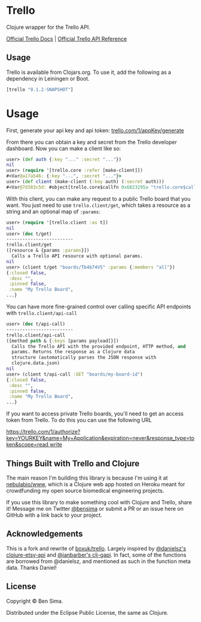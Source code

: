 # Trello

Clojure wrapper for the Trello API.

[Official Trello Docs](https://trello.com/docs/index.html) | [Official Trello API Reference](https://trello.com/docs/api/index.html)

## Usage

Trello is available from Clojars.org. To use it, add the following as a dependency in Leiningen or Boot.

```clojure
[trello "0.1.2-SNAPSHOT"]
```

# Usage

First, generate your api key and api token: [trello.com/1/appKey/generate](https://trello.com/1/appKey/generate)

From there you can obtain a key and secret from the Trello developer dashboard. Now you can make a client like so:

```clojure
user> (def auth {:key "..." :secret "..."})
nil
user> (require '[trello.core :refer [make-client]])
#<Var@a17a546: {:key "...", :secret "..."}>
user> (def client (make-client (:key auth) (:secret auth)))
#<Var@7d383c5d: #object[trello.core$callfn 0x6823295a "trello.core$callfn@6823295a"]>
```

With this client, you can make any request to a public Trello board that you want. You just need to use `trello.client/get`, which takes a resource as a string and an optional map of `:params`:

```clojure
user> (require '[trello.client :as t])
nil
user> (doc t/get)
-------------------------
trello.client/get
([resource & {params :params}])
  Calls a Trello API resource with optional params.
nil
user> (client t/get "boards/Tb4b74V5" :params {:members "all"})
{:closed false,
 :desc "",
 :pinned false,
 :name "My Trello Board",
...}

```

You can have more fine-grained control over calling specific API endpoints with `trello.client/api-call`

```clojure
user> (doc t/api-call)
-------------------------
trello.client/api-call
([method path & {:keys [params payload]}])
  Calls the Trello API with the provided endpoint, HTTP method, and
  params. Returns the response as a Clojure data
  structure (automatically parses the JSON response with
  clojure.data.json)
nil
user> (client t/api-call :GET "boards/my-board-id")
{:closed false,
 :desc "",
 :pinned false,
 :name "My Trello Board",
...}

```

If you want to access private Trello boards, you'll need to get an access token from Trello. To do this you can use the following URL

https://trello.com/1/authorize?key=YOURKEY&name=My+Application&expiration=never&response_type=token&scope=read,write

## Things Built with Trello and Clojure

The main reason I'm building this library is because I'm using it at [nebulabio/www](https://github.com/nebulabio/www), which is a Clojure web app hosted on Heroku meant for crowdfunding my open source biomedical engineering projects.

If you use this library to make something cool with Clojure and Trello, share it! Message me on Twitter [@bensima](https://twitter.com/bensima) or submit a PR or an issue here on GitHub with a link back to your project.

## Acknowledgements

This is a fork and rewrite of [boxuk/trello](https://github.com/boxuk/trello). Largely inspired by [@danielsz's clojure-etsy-api](https://github.com/danielsz/etsy-clojure-api) and [@ianbarber's clj-gapi](https://github.com/ianbarber/clj-gapi). In fact, some of the functions are borrowed from @danielsz, and mentioned as such in the function meta data. Thanks Daniel!

## License

Copyright &copy; Ben Sima.

Distributed under the Eclipse Public License, the same as Clojure.
